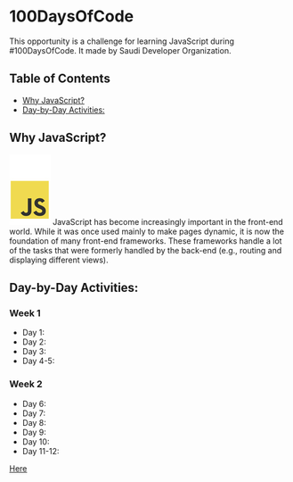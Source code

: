 # 100DaysOfCode
This opportunity is a challenge for learning JavaScript during #100DaysOfCode. It made by  Saudi Developer Organization. 

## Table of Contents
* [Why JavaScript?](#Why_JavaScript?)
* [Day-by-Day Activities:](#Day_by_Day_Activities:)

## Why JavaScript?
<img src="JavaScript/javascript.jpg" alt="JavaScript">
JavaScript has become increasingly important in the front-end world. While it was once used mainly to make pages dynamic, it is now the foundation of many front-end frameworks. These frameworks handle a lot of the tasks that were formerly handled by the back-end (e.g., routing and displaying different views).

## Day-by-Day Activities:
### Week 1
* Day 1: 
* Day 2: 
* Day 3: 
* Day 4-5: 

### Week 2
* Day 6: 
* Day 7: 
* Day 8: 
* Day 9: 
* Day 10: 
* Day 11-12: 

[Here](https://github.com/Mohamed-ElHadidy/frontend-nanodegree-arcade-game/archive/master.zip)